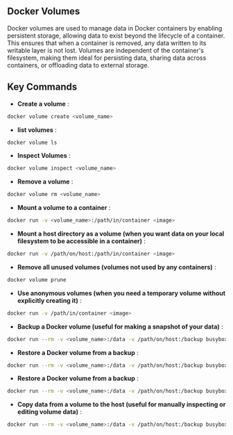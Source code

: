 ## Docker Volumes

Docker volumes are used to manage data in Docker containers by enabling persistent storage, allowing data to exist beyond the lifecycle of a container. This ensures that when a container is removed, any data written to its writable layer is not lost. Volumes are independent of the container's filesystem, making them ideal for persisting data, sharing data across containers, or offloading data to external storage.


## Key Commands

- **Create a volume** :  
```bash
docker volume create <volume_name>
```

- **list volumes** :
```bash
docker volume ls
``` 

- **Inspect Volumes** :
```bash
docker volume inspect <volume_name>
```

- **Remove a volume** :
```bash
docker volume rm <volume_name>
```

- **Mount a volume to a container** :
```bash
docker run -v <volume_name>:/path/in/container <image>
```

- **Mount a host directory as a volume (when you want data on your local filesystem to be accessible in a container)** :
```bash
docker run -v /path/on/host:/path/in/container <image>
```

- **Remove all unused volumes (volumes not used by any containers)** :
```bash
docker volume prune
```

- **Use anonymous volumes (when you need a temporary volume without explicitly creating it)** :
```bash
docker run -v /path/in/container <image>
```

- **Backup a Docker volume (useful for making a snapshot of your data)** :
```bash
docker run --rm -v <volume_name>:/data -v /path/on/host:/backup busybox tar czf /backup/backup.tar.gz /data
```

- **Restore a Docker volume from a backup** :
```bash
docker run --rm -v <volume_name>:/data -v /path/on/host:/backup busybox tar xzf /backup/backup.tar.gz -C /data
```

- **Restore a Docker volume from a backup** :
```bash
docker run --rm -v <volume_name>:/data -v /path/on/host:/backup busybox tar xzf /backup/backup.tar.gz -C /data
```

- **Copy data from a volume to the host (useful for manually inspecting or editing volume data)** :
```bash
docker run --rm -v <volume_name>:/data -v /path/on/host:/backup busybox cp -r /data /backup
```




